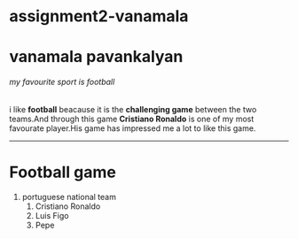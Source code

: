 # assignment2-vanamala
# vanamala pavankalyan 
###### my favourite sport is football

i like **football**  beacause it is the **challenging  game** between the two teams.And through this game **Cristiano Ronaldo** is one of my most favourate player.His game has impressed me  a lot to like this game.

------

# Football game

1. portuguese national team
    1. Cristiano Ronaldo
    2. Luis Figo
    3. Pepe
